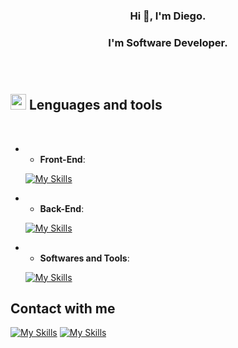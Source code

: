 <h3 align=center>Hi 👋, I'm Diego.<h3/>
   
<h3 align=center>I'm Software Developer.<h3/>
<br>

## <img src="https://media2.giphy.com/media/QssGEmpkyEOhBCb7e1/giphy.gif?cid=ecf05e47a0n3gi1bfqntqmob8g9aid1oyj2wr3ds3mg700bl&rid=giphy.gif" width ="25"><b> Lenguages and tools</b>
<br>

- - **Front-End**:

   [![My Skills](https://skillicons.dev/icons?i=html,css,bootstrap&theme=light)](https://skillicons.dev)

- - **Back-End**:
    
   [![My Skills](https://skillicons.dev/icons?i=javascript,java,nodejs,mysql&theme=light)](https://skillicons.dev)
- - **Softwares and Tools**:
  
   [![My Skills](https://skillicons.dev/icons?i=git,github,vscode,figma&theme=light)](https://skillicons.dev)
  

## Contact with me

   [![My Skills](https://skillicons.dev/icons?i=twitter&theme=light)](https://x.com/diiego192)
   [![My Skills](https://skillicons.dev/icons?i=gmail&theme=light)](https://diiegocabello19@gmail.com)



